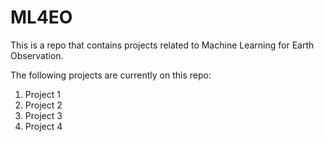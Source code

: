 # ML4EO

This is a repo that contains projects related to Machine Learning for Earth Observation. 

The following projects are currently on this repo: 

1. Project 1
2. Project 2
3. Project 3
4. Project 4